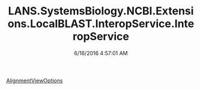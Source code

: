 ﻿---
title: LANS.SystemsBiology.NCBI.Extensions.LocalBLAST.InteropService.InteropService
date: 6/16/2016 4:57:01 AM
---

[AlignmentViewOptions](T-LANS.SystemsBiology.NCBI.Extensions.LocalBLAST.InteropService.InteropService.AlignmentViewOptions.html)
